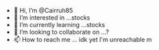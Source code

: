- 👋 Hi, I’m @Cairruh85
- 👀 I’m interested in ...stocks
- 🌱 I’m currently learning ...stocks
- 💞️ I’m looking to collaborate on ...?
- 📫 How to reach me ... idk yet I'm unreachable m

<!---
Cairruh85/Cairruh85 is a ✨ special ✨ repository because its `README.md` (this file) appears on your GitHub profile.
You can click the Preview link to take a look at your changes.
--->
